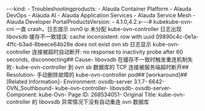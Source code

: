 ---kind:   - Troubleshootingproducts:    - Alauda Container Platform   - Alauda DevOps   - Alauda AI   - Alauda Application Services   - Alauda Service Mesh   - Alauda Developer PortalProductsVersion:   - 4.1.0,4.2.x---<!-- A type of document that involves encountering a fault, diag...it, performing root cause analysis, and providing solutions. --># kubekube-ovn-cni 一直 crash，日志提示 ovn0 ip 未分配 kube-ovn-controller 日志出现 libovsdb 缓存不一致错误: cache inconsistent: row with uuid 09890c4c-0e1a-4ffc-b3ad-8beece64b28e does not exist ovn sb 日志显示 kube-ovn-controller 连接被超时自动断开: no response to inactivity probe after 60 seconds, disconnecting## Cause- libovsdb 在缓存不一致时触发重连机制失败- kube-ovn-controller 到 ovn sb 数据库的 TCP 连接被服务端超时断开## Resolution- 手动删除故障的 kube-ovn-controller pod## [workaround]## [Related Information]- Environment: ovsdb-server 3.1.7- 6642- OVN_Southbound- kube-ovn-controller- libovsdb- ovsdb-server- Component: kube-Ovn- Page ID: 268534051- Original Title: kube-ovn-controller 的 libovsdb 异常情况下没有自动重连 ovn 数据库